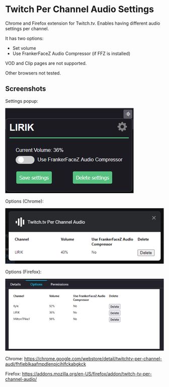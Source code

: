# Twitch Per Channel Audio Settings

Chrome and Firefox extension for Twitch.tv. Enables having different audio settings per channel.

It has two options:

- Set volume
- Use FrankerFaceZ Audio Compressor (if FFZ is installed)

VOD and Clip pages are not supported.

Other browsers not tested.

## Screenshots

Settings popup:

![Popup](screenshots/popup.png)

Options (Chrome):

![Options-Chrome](screenshots/options-chrome.png)

Options (Firefox):

![Options-Firefox](screenshots/options-firefox.png)

Chrome: https://chrome.google.com/webstore/detail/twitchtv-per-channel-audi/fhfieblkaafmpdlenpjcihlfckabgkck

Firefox: https://addons.mozilla.org/en-US/firefox/addon/twitch-tv-per-channel-audio/
